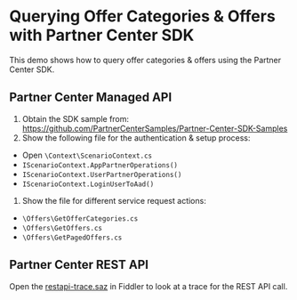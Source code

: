 # Querying Offer Categories & Offers with Partner Center SDK

This demo shows how to query offer categories & offers using the Partner Center SDK.

## Partner Center Managed API

1. Obtain the SDK sample from: https://github.com/PartnerCenterSamples/Partner-Center-SDK-Samples
1. Show the following file for the authentication & setup process:
  - Open `\Context\ScenarioContext.cs`
  - `IScenarioContext.AppPartnerOperations()`
  - `IScenarioContext.UserPartnerOperations()`
  - `IScenarioContext.LoginUserToAad()`
1. Show the file for different service request actions:
  - `\Offers\GetOfferCategories.cs`
  - `\Offers\GetOffers.cs`
  - `\Offers\GetPagedOffers.cs`

## Partner Center REST API

Open the [restapi-trace.saz](restapi-trace.saz) in Fiddler to look at a trace for the REST API call.